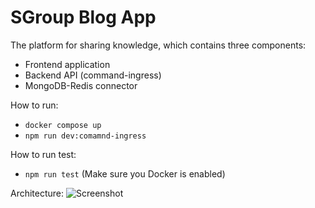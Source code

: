 # SGroup Blog App

The platform for sharing knowledge, which contains three components:
- Frontend application
- Backend API (command-ingress)
- MongoDB-Redis connector

How to run:
  - ```docker compose up```
  - ```npm run dev:comamnd-ingress```

How to run test:
  - ```npm run test``` (Make sure you Docker is enabled)

Architecture: ![Screenshot](https://imgur.com/3iY4uc3.png)
